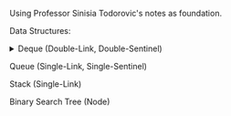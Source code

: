Using Professor Sinisia Todorovic's notes as foundation.

Data Structures:
<details><summary>Deque (Double-Link, Double-Sentinel)</summary> 

![Deque Visualized](/.img/deque_vis.png)

</details>


Queue (Single-Link, Single-Sentinel)


Stack (Single-Link)


Binary Search Tree (Node)